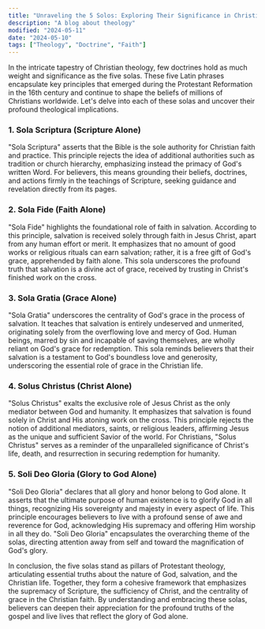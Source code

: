 ```yaml
---
title: "Unraveling the 5 Solos: Exploring Their Significance in Christian Theology"
description: "A blog about theology"
modified: "2024-05-11"
date: "2024-05-10"
tags: ["Theology", "Doctrine", "Faith"]
---
```


In the intricate tapestry of Christian theology, few doctrines hold as much weight and significance as the five solas. These five Latin phrases encapsulate key principles that emerged during the Protestant Reformation in the 16th century and continue to shape the beliefs of millions of Christians worldwide. Let's delve into each of these solas and uncover their profound theological implications.

### 1. Sola Scriptura (Scripture Alone)

"Sola Scriptura" asserts that the Bible is the sole authority for Christian faith and practice. This principle rejects the idea of additional authorities such as tradition or church hierarchy, emphasizing instead the primacy of God's written Word. For believers, this means grounding their beliefs, doctrines, and actions firmly in the teachings of Scripture, seeking guidance and revelation directly from its pages.

### 2. Sola Fide (Faith Alone)

"Sola Fide" highlights the foundational role of faith in salvation. According to this principle, salvation is received solely through faith in Jesus Christ, apart from any human effort or merit. It emphasizes that no amount of good works or religious rituals can earn salvation; rather, it is a free gift of God's grace, apprehended by faith alone. This sola underscores the profound truth that salvation is a divine act of grace, received by trusting in Christ's finished work on the cross.

### 3. Sola Gratia (Grace Alone)

"Sola Gratia" underscores the centrality of God's grace in the process of salvation. It teaches that salvation is entirely undeserved and unmerited, originating solely from the overflowing love and mercy of God. Human beings, marred by sin and incapable of saving themselves, are wholly reliant on God's grace for redemption. This sola reminds believers that their salvation is a testament to God's boundless love and generosity, underscoring the essential role of grace in the Christian life.

### 4. Solus Christus (Christ Alone)

"Solus Christus" exalts the exclusive role of Jesus Christ as the only mediator between God and humanity. It emphasizes that salvation is found solely in Christ and His atoning work on the cross. This principle rejects the notion of additional mediators, saints, or religious leaders, affirming Jesus as the unique and sufficient Savior of the world. For Christians, "Solus Christus" serves as a reminder of the unparalleled significance of Christ's life, death, and resurrection in securing redemption for humanity.

### 5. Soli Deo Gloria (Glory to God Alone)

"Soli Deo Gloria" declares that all glory and honor belong to God alone. It asserts that the ultimate purpose of human existence is to glorify God in all things, recognizing His sovereignty and majesty in every aspect of life. This principle encourages believers to live with a profound sense of awe and reverence for God, acknowledging His supremacy and offering Him worship in all they do. "Soli Deo Gloria" encapsulates the overarching theme of the solas, directing attention away from self and toward the magnification of God's glory.

In conclusion, the five solas stand as pillars of Protestant theology, articulating essential truths about the nature of God, salvation, and the Christian life. Together, they form a cohesive framework that emphasizes the supremacy of Scripture, the sufficiency of Christ, and the centrality of grace in the Christian faith. By understanding and embracing these solas, believers can deepen their appreciation for the profound truths of the gospel and live lives that reflect the glory of God alone.
